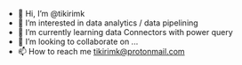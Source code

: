 - 👋 Hi, I’m @tikirimk
- 👀 I’m interested in data analytics / data pipelining
- 🌱 I’m currently learning data Connectors with power query
- 💞️ I’m looking to collaborate on ...
- 📫 How to reach me tikirimk@protonmail.com

<!---
tikirimk/tikirimk is a ✨ special ✨ repository because its `README.md` (this file) appears on your GitHub profile.
You can click the Preview link to take a look at your changes.
--->
